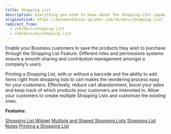 ```yaml
---
title: Shopping List
description: Everything you need to know about the Shopping List capability.
originalLink: https://documentation.spryker.com/v6/docs/shopping-list
redirect_from:
  - /v6/docs/shopping-list
  - /v6/docs/en/shopping-list
---
```




Enable your Business customers to save the products they wish to purchase through the Shopping List Feature. Different roles and permissions systems ensure a smooth sharing and contribution management amongst a company’s users.

Printing a Shopping List, with or without a barcode and the ability to add items right from shopping lists to cart makes the reordering process easy for your customers. Effectively, reduce cart abandonment, boost your sales and keep track of which products your customers are interested in. Allow your customers to create multiple Shopping Lists and customize the existing ones.
</div>
</div>

**Features:**
<div>
<a class="feature-link" href="https://documentation.spryker.com/docs/shopping-list-widget">Shopping List Widget</a>
<a class="feature-link" href="https://documentation.spryker.com/docs/multiple-shared-shopping-lists">Multiple and Shared Shopping Lists</a>
<a class="feature-link" href="https://documentation.spryker.com/docs/shopping-list-notes">Shopping List Notes</a>
<a class="feature-link" href="https://documentation.spryker.com/docs/printing-shopping-list">Printing a Shopping List</a>
    </div>
